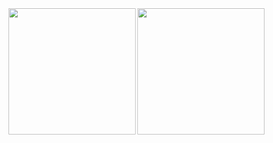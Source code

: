 <img src = https://github.com/hetgondaliya40/core1/assets/150034575/d781e720-0b99-4143-ac87-2ba4703d2e3f width= "250" >
<img src = https://github.com/hetgondaliya40/core1/assets/150034575/6cfda859-228c-4b99-be6e-6818165131bd  width= "250" >
